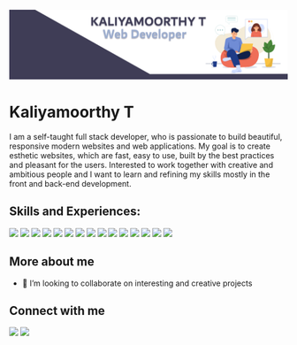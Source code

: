 ![My github banner](banner.png)
# Kaliyamoorthy T
I am a self-taught full stack developer, who is passionate to build beautiful, responsive modern websites and web applications. My goal is to create esthetic websites, which are fast, easy to use, built by the best practices and pleasant for the users. Interested to work together with creative and ambitious people and I want to learn and refining my skills mostly in the front and back-end development.
## Skills and Experiences:
![](https://img.shields.io/badge/code-HTML-%2348a48d?style=flat&logo=html&logoColor=white)
![](https://img.shields.io/badge/style-CSS-%2348a48d?style=flat&logo=css&logoColor=white)
![](https://img.shields.io/badge/code-Javscript-%2348a48d?style=flat&logo=javascript&logoColor=white)
![](https://img.shields.io/badge/build-React-%2348a48d?style=flat&logo=react&logoColor=white)
![](https://img.shields.io/badge/code-Node-%2348a48d?style=flat&logo=node.js&logoColor=white)
![](https://img.shields.io/badge/code-Express-%2348a48d?style=flat&logo=express&logoColor=white)
![](https://img.shields.io/badge/database-MongoDB-%2348a48d?style=flat&logo=mongodb&logoColor=white)
![](https://img.shields.io/badge/style-SCSS-%2348a48d?style=flat&logo=sass&logoColor=white)
![](https://img.shields.io/badge/build-Tailwind-%2348a48d?style=flat&logoColor=white&logo=tailwind-css)
![](https://img.shields.io/badge/state%20management-Redux-%2348a48d?style=flat&logoColor=white&logo=redux)
![](https://img.shields.io/badge/style-Styled%20Component-%2348a48d?style=flat&logoColor=white&logo=styled-components)
![](https://img.shields.io/badge/design-Figma-%2348a48d?style=flat&logo=figma&logoColor=white)
![](https://img.shields.io/badge/version%20control-Git-%2348a48d?style=flat&logo=git&logoColor=white)
![](https://img.shields.io/badge/version%20control-Github-%2348a48d?style=flat&logo=github&logoColor=white)
![](https://img.shields.io/badge/IDE-VScode-%2348a48d?style=flat&logo=vscode&logoColor=white)
## More about me
- 👯 I’m looking to collaborate on interesting and creative projects
## Connect with me
[<img src="https://github.githubassets.com/images/modules/logos_page/GitHub-Mark.png" width="48px"/>](https://github.com/keeforever)
[<img src="https://github.githubassets.com/images/modules/logos_page/GitHub-Mark.png" width="48px"/>](https://github.com/keeforever)
